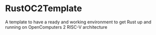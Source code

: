 # RustOC2Template
A template to have a ready and working environment to get Rust up and running on OpenComputers 2 RISC-V architecture
